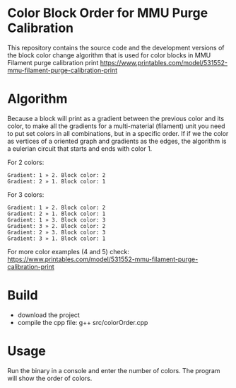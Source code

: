 # Color Block Order for MMU Purge Calibration

This repository contains the source code and the development versions of the block color change algorithm that is used for color blocks in MMU Filament purge calibration print https://www.printables.com/model/531552-mmu-filament-purge-calibration-print


# Algorithm

Because a block will print as a gradient between the previous color and its color, to make all the gradients for a multi-material (filament) unit you need to put set colors in all combinations, but in a specific order. If if we the color as vertices of a oriented graph and gradients as the edges, the algorithm is a eulerian circuit that starts and ends with color 1.

For 2 colors:

    Gradient: 1 » 2. Block color: 2
    Gradient: 2 » 1. Block color: 1

For 3 colors:

    Gradient: 1 » 2. Block color: 2
    Gradient: 2 » 1. Block color: 1
    Gradient: 1 » 3. Block color: 3
    Gradient: 3 » 2. Block color: 2
    Gradient: 2 » 3. Block color: 3
    Gradient: 3 » 1. Block color: 1

For more color examples (4 and 5) check: https://www.printables.com/model/531552-mmu-filament-purge-calibration-print
    
# Build
- download the project
- compile the cpp file:
g++ src/colorOrder.cpp

# Usage

Run the binary in a console and enter the number of colors. The program will show the order of colors.
